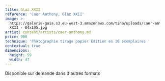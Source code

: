 ```yaml
---
title: Glaz XXII
reference: 'Caer Anthony, Glaz XXII'
image: >-
  https://galerie-gaia.s3.eu-west-3.amazonaws.com/tina/uploads/caer-anthony/galerie-gaia-caer-anthonyGLAZ
  XXII - 84x105.jpg
artist: content/artists/caer-anthony.md
price: 900
technique: 'Photographie tirage papier Edition en 10 exemplaires '
contextual: true
dimensions:
  height: 59
  width: 47
---
```


Disponible sur demande dans d'autres formats
